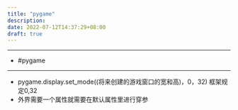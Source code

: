 ```yaml
---
title: "pygame"
description: 
date: 2022-07-12T14:37:29+08:00
draft: true
---
```


---
- #pygame
---
- pygame.display.set_mode((将来创建的游戏窗口的宽和高)，0，32)  框架规定0,32
- 外界需要一个属性就需要在默认属性里进行穿参
